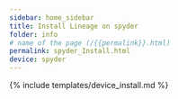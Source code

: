 ```yaml
---
sidebar: home_sidebar
title: Install Lineage on spyder
folder: info
# name of the page (/{{permalink}}.html)
permalink: spyder_Install.html
device: spyder
---
```

{% include templates/device_install.md %}
